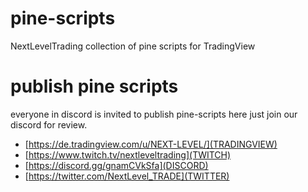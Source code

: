 # pine-scripts
NextLevelTrading collection of pine scripts for TradingView

# publish pine scripts
everyone in discord is invited to publish pine-scripts here just join our discord for review.

* [https://de.tradingview.com/u/NEXT-LEVEL/](TRADINGVIEW)
* [https://www.twitch.tv/nextleveltrading](TWITCH)
* [https://discord.gg/gnamCVkSfa](DISCORD)
* [https://twitter.com/NextLevel_TRADE](TWITTER)
